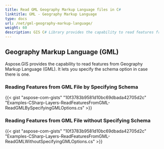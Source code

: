 ```yaml
---
title: Read GML Geography Markup Language files in C#
linktitle: GML - Geography Markup Language
type: docs
url: /net/gml-geography-markup-language/
weight: 60
description: GIS C# Library provides the capability to read features from Geography Markup Language GML files and lets you specify the schema option in case there is one.
---
```


## **Geography Markup Language (GML)**
Aspose.GIS provides the capability to read features from Geography Markup Language (GML). It lets you specify the schema option in case there is one.
### **Reading Features from GML File by Specifying Schema**
{{< gist "aspose-com-gists" "10f3783b9581d10bc69dbada42705d2c" "Examples-CSharp-Layers-ReadFeaturesFromGML-ReadGMLBySpecifyingGMLOptions.cs" >}}
### **Reading Features from GML File without Specifying Schema**
{{< gist "aspose-com-gists" "10f3783b9581d10bc69dbada42705d2c" "Examples-CSharp-Layers-ReadFeaturesFromGML-ReadGMLWithoutSpecifyingGMLOptions.cs" >}}
